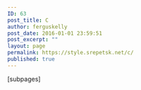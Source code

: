```yaml
---
ID: 63
post_title: C
author: ferguskelly
post_date: 2016-01-01 23:59:51
post_excerpt: ""
layout: page
permalink: https://style.srepetsk.net/c/
published: true
---
```

[subpages]